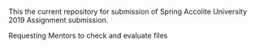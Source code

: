 This the current repository for submission of Spring Accolite University 2019 Assignment submission. 

Requesting Mentors to check and evaluate files
